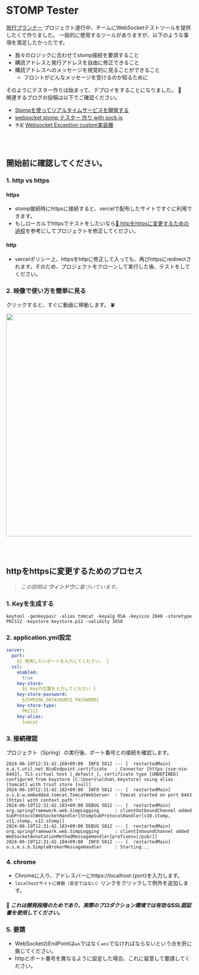 # STOMP Tester
[旅行プランナー](https://github.com/planner-project/backend) プロジェクト遂行中、チームにWebSocketテストツールを提供したくて作りました。 一般的に使用するツールがありますが、以下のような事項を満足したかったです。
- 我々のロジックに合わせてstomp接続を要請すること
- 購読アドレスと発行アドレスを自由に修正できること
- 購読アドレスへのメッセージを視覚的に見ることができること
  - フロントがどんなメッセージを受けるのか知るために

そのようにテスター作りは始まって、デプロイをすることになりました。 🎉 <br>
関連するブログの投稿は以下でご確認ください。 <br>
- [Stompを使ってリアルタイムサービスを開発する](https://sieunnnn.oopy.io/3be9e794-ec26-4b59-979d-4e79c8dc9542)
- [websocket stomp テスター 作り with sock.js](https://sieunnnn.oopy.io/309cf08f-0cf9-4fed-97c4-6a777fa9509a)
- `予定` [Websocket Exception custom実装機](https://sieunnnn.oopy.io/c7935a1f-4346-4693-a61b-963fb745e088)

<br>
<br>

## 開始前に確認してください。
### 1. http vs https
#### https
- stomp接続時にhttpsに接続すると、vercelで配布したサイトですぐに利用できます。
- もしローカルでhttpsでテストをしたいなら[🔗 httpをhttpsに変更するための過程](#http-를-https-로-변경하기-위한-과정)を参考にしてプロジェクトを修正してください。

#### http
- vercelポリシー上、httpsをhttpに修正して入っても、再びhttpsにredirectされます。そのため、プロジェクトをクローンして実行した後、テストをしてください。

### 2. 映像で使い方を簡単に見る
クリックすると、すぐに動画に移動します。 🍀 <br>

<a href="https://www.youtube.com/watch?v=NXSc0LCAlmg"><img src="https://github.com/sieunnnn/websocketTester/assets/119668620/cf52b489-78d3-42b2-9a17-be71ea2a8ea0" width=600 /></a>

<br>
<br>

## httpをhttpsに変更するためのプロセス
> _この説明は **ウィンドウ**に基づいています。_

### 1. Keyを生成する
```
keytool -genkeypair -alias tomcat -keyalg RSA -keysize 2048 -storetype PKCS12 -keystore keystore.p12 -validity 3650
```

### 2. application.yml設定
```yaml
server:
  port:
    ${ 使用したいポートを入力してください。 }
  ssl:
    enabled:
      true
    key-store:
      ${ Keyの位置を入力してください }
    key-store-password:
      ${SPRING_DATASOURCE_PASSWORD}
    key-store-type:
      PKCS12
    key-alias:
      tomcat
```

### 3. 接続確認
プロジェクト（Spring）の実行後、ポート番号との接続を確認します。
```
2024-06-19T12:31:42.168+09:00  INFO 5812 --- [  restartedMain] o.a.t.util.net.NioEndpoint.certificate   : Connector [https-jsse-nio-8443], TLS virtual host [_default_], certificate type [UNDEFINED] configured from keystore [C:\Users\wldsm\.keystore] using alias [tomcat] with trust store [null]
2024-06-19T12:31:42.182+09:00  INFO 5812 --- [  restartedMain] o.s.b.w.embedded.tomcat.TomcatWebServer  : Tomcat started on port 8443 (https) with context path ''
2024-06-19T12:31:42.183+09:00 DEBUG 5812 --- [  restartedMain] org.springframework.web.SimpLogging      : clientOutboundChannel added SubProtocolWebSocketHandler[StompSubProtocolHandler[v10.stomp, v11.stomp, v12.stomp]]
2024-06-19T12:31:42.183+09:00 DEBUG 5812 --- [  restartedMain] org.springframework.web.SimpLogging      : clientInboundChannel added WebSocketAnnotationMethodMessageHandler[prefixes=[/pub/]]
2024-06-19T12:31:42.184+09:00  INFO 5812 --- [  restartedMain] o.s.m.s.b.SimpleBrokerMessageHandler     : Starting...
```


### 4. chrome
- Chromeに入り、アドレスバーにhttps://localhost:{port}を入力します。
- `localhostサイトに移動（安全ではない）`リンクをクリックして例外を追加します。

#### 🙏 _これは開発段階のためであり、実際のプロダクション環境では有効なSSL認証書を使用してください。_

### 5. 要請
- WebSocketのEndPointは`ws`ではなく`wss`でなければならないという点を肝に銘じてください。
- httpとポート番号を異なるように設定した場合、これに留意して要請してください。

<br>
<br>
